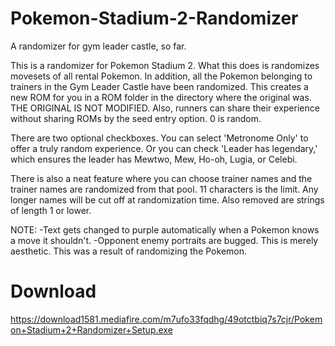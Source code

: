 # Pokemon-Stadium-2-Randomizer
A randomizer for gym leader castle, so far.

This is a randomizer for Pokemon Stadium 2. What this does is randomizes movesets of all rental Pokemon. In addition, all the Pokemon belonging to trainers in the Gym Leader Castle have been randomized. This creates a new ROM for you in a ROM folder in the directory where the original was. THE ORIGINAL IS NOT MODIFIED. Also, runners can share their experience without sharing ROMs by the seed entry option. 0 is random.

There are two optional checkboxes. You can select 'Metronome Only' to offer a truly random experience. Or you can check 'Leader has legendary,' which ensures the leader has Mewtwo, Mew, Ho-oh, Lugia, or Celebi.

There is also a neat feature where you can choose trainer names and the trainer names are randomized from that pool. 11 characters is the limit. Any longer names will be cut off at randomization time. Also removed are strings of length 1 or lower.

NOTE:
-Text gets changed to purple automatically when a Pokemon knows a move it shouldn't.
-Opponent enemy portraits are bugged. This is merely aesthetic. This was a result of randomizing the Pokemon.

# Download
https://download1581.mediafire.com/m7ufo33fqdhg/49otctbiq7s7cjr/Pokemon+Stadium+2+Randomizer+Setup.exe
